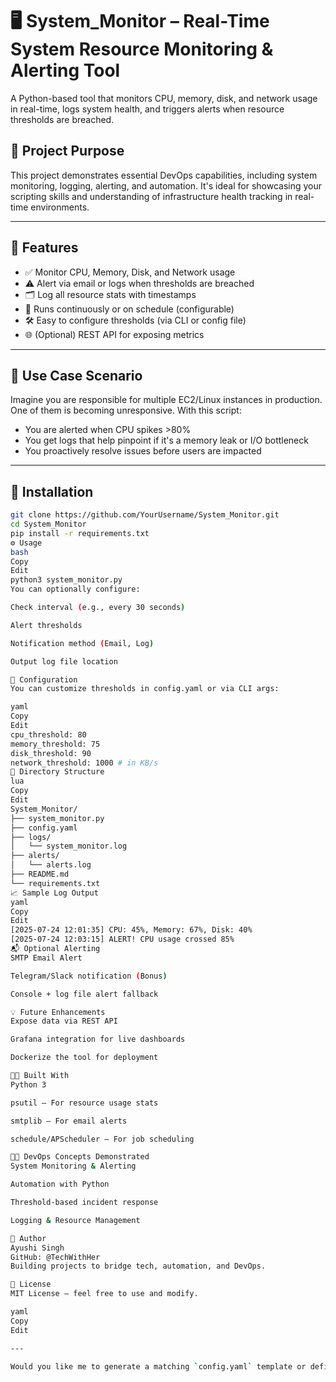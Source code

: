 # 🖥️ System_Monitor – Real-Time System Resource Monitoring & Alerting Tool

A Python-based tool that monitors CPU, memory, disk, and network usage in real-time, logs system health, and triggers alerts when resource thresholds are breached.

## 🚀 Project Purpose

This project demonstrates essential DevOps capabilities, including system monitoring, logging, alerting, and automation. It's ideal for showcasing your scripting skills and understanding of infrastructure health tracking in real-time environments.

---

## 📌 Features

- ✅ Monitor CPU, Memory, Disk, and Network usage
- ⚠️ Alert via email or logs when thresholds are breached
- 🗂️ Log all resource stats with timestamps
- 🔁 Runs continuously or on schedule (configurable)
- 🛠️ Easy to configure thresholds (via CLI or config file)
- 🌐 (Optional) REST API for exposing metrics

---

## 🧠 Use Case Scenario

Imagine you are responsible for multiple EC2/Linux instances in production. One of them is becoming unresponsive. With this script:

- You are alerted when CPU spikes >80%
- You get logs that help pinpoint if it's a memory leak or I/O bottleneck
- You proactively resolve issues before users are impacted

---

## 🔧 Installation

```bash
git clone https://github.com/YourUsername/System_Monitor.git
cd System_Monitor
pip install -r requirements.txt
⚙️ Usage
bash
Copy
Edit
python3 system_monitor.py
You can optionally configure:

Check interval (e.g., every 30 seconds)

Alert thresholds

Notification method (Email, Log)

Output log file location

📝 Configuration
You can customize thresholds in config.yaml or via CLI args:

yaml
Copy
Edit
cpu_threshold: 80
memory_threshold: 75
disk_threshold: 90
network_threshold: 1000 # in KB/s
📂 Directory Structure
lua
Copy
Edit
System_Monitor/
├── system_monitor.py
├── config.yaml
├── logs/
│   └── system_monitor.log
├── alerts/
│   └── alerts.log
├── README.md
└── requirements.txt
📈 Sample Log Output
yaml
Copy
Edit
[2025-07-24 12:01:35] CPU: 45%, Memory: 67%, Disk: 40%
[2025-07-24 12:03:15] ALERT! CPU usage crossed 85%
📬 Optional Alerting
SMTP Email Alert

Telegram/Slack notification (Bonus)

Console + log file alert fallback

💡 Future Enhancements
Expose data via REST API

Grafana integration for live dashboards

Dockerize the tool for deployment

👨‍💻 Built With
Python 3

psutil – For resource usage stats

smtplib – For email alerts

schedule/APScheduler – For job scheduling

🧑‍💼 DevOps Concepts Demonstrated
System Monitoring & Alerting

Automation with Python

Threshold-based incident response

Logging & Resource Management

📣 Author
Ayushi Singh
GitHub: @TechWithHer
Building projects to bridge tech, automation, and DevOps.

📄 License
MIT License – feel free to use and modify.

yaml
Copy
Edit

---

Would you like me to generate a matching `config.yaml` template or define use-case-based alerts like low disk space on EC2?
